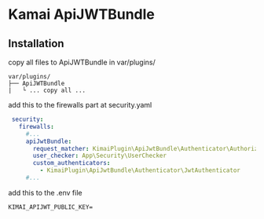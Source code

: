 # Kamai ApiJWTBundle

## Installation

copy all files to ApiJWTBundle in var/plugins/
```
var/plugins/
├── ApiJWTBundle
|   └ ... copy all ...

```

add this to the firewalls part at security.yaml
```yaml
 security:
   firewalls:
     #...
     apiJwtBundle:
       request_matcher: KimaiPlugin\ApiJwtBundle\Authenticator\AuthorizationHeaderRequestMatcher
       user_checker: App\Security\UserChecker
       custom_authenticators:
         - KimaiPlugin\ApiJwtBundle\Authenticator\JwtAuthenticator
     #...
```

add this to the .env file
```dotenv
KIMAI_APIJWT_PUBLIC_KEY=
```
